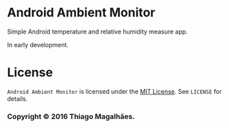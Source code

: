 # Android Ambient Monitor

Simple Android temperature and relative humidity measure app.

In early development.

# License

```Android Ambient Monitor``` is licensed under the [MIT License](http://opensource.org/licenses/MIT). See ```LICENSE``` for details.

### Copyright © 2016 Thiago Magalhães.
